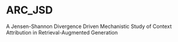 # ARC_JSD
A Jensen-Shannon Divergence Driven Mechanistic Study of Context Attribution in Retrieval-Augmented Generation
